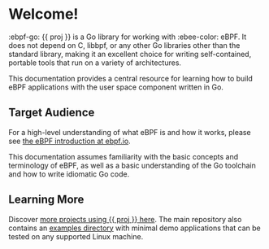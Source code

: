 # Welcome!

:ebpf-go: {{ proj }} is a Go library for working with :ebee-color: eBPF. It does
not depend on C, libbpf, or any other Go libraries other than the standard
library, making it an excellent choice for writing self-contained, portable
tools that run on a variety of architectures.

This documentation provides a central resource for learning how to build eBPF
applications with the user space component written in Go.

## Target Audience

For a high-level understanding of what eBPF is and how it works, please see [the
eBPF introduction at ebpf.io](https://ebpf.io/what-is-ebpf).

This documentation assumes familiarity with the basic concepts and terminology
of eBPF, as well as a basic understanding of the Go toolchain and how to write
idiomatic Go code.

## Learning More

Discover [more projects using {{ proj }} here](users.md). The main repository
also contains an [examples
directory](https://github.com/cilium/ebpf/tree/main/examples) with minimal demo
applications that can be tested on any supported Linux machine.
